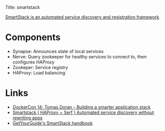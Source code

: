 Title: smartstack

[SmartStack is an automated service discovery and registration framework](http://nerds.airbnb.com/smartstack-service-discovery-cloud/).

# Components
- Synapse: Announces state of local services
- Nerve: Query zookeeper for healthy services to connect to, then configures HAProxy
- Zookeper: Service registry
- HAProxy: Load balancing

# Links
- [DockerCon 14: Tomas Doran - Building a smarter application stack](https://www.youtube.com/watch?v=49_5lwGtkmo)
- [Smartstack ( HAProxy + Serf ) Automated service discovery without rewriting apps](https://www.youtube.com/watch?v=WxbrrPUVGFc)
- [GetYourGuide's SmartStack handbook](https://github.com/getyourguide/smartstack-handbook)
